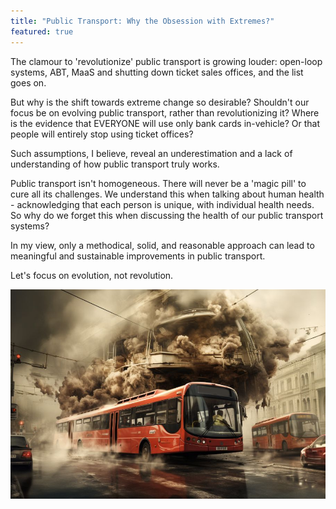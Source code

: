 ```yaml
---
title: "Public Transport: Why the Obsession with Extremes?"
featured: true
---
```


The clamour to 'revolutionize' public transport is growing louder: open-loop systems, ABT, MaaS and shutting down ticket sales offices, and the list goes on.

But why is the shift towards extreme change so desirable? Shouldn't our focus be on evolving public transport, rather than revolutionizing it?
Where is the evidence that EVERYONE will use only bank cards in-vehicle? Or that people will entirely stop using ticket offices?

Such assumptions, I believe, reveal an underestimation and a lack of understanding of how public transport truly works.

Public transport isn't homogeneous. There will never be a 'magic pill' to cure all its challenges. We understand this when talking about human health - acknowledging that each person is unique, with individual health needs. So why do we forget this when discussing the health of our public transport systems?

In my view, only a methodical, solid, and reasonable approach can lead to meaningful and sustainable improvements in public transport.

Let's focus on evolution, not revolution.

![Public Transport Dead End](/images/afc.expert-2023-07-07-obsession.jpeg)